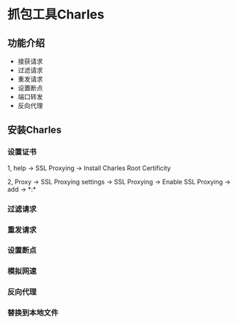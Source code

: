 # 抓包工具Charles

## 功能介绍

- 接获请求
- 过滤请求
- 重发请求
- 设置断点
- 端口转发
- 反向代理

## 安装Charles

### 设置证书

1, help -> SSL Proxying -> Install Charles Root Certificity

2, Proxy -> SSL Proxying settings -> SSL Proxying -> Enable SSL Proxying -> add -> \*:\*

### 过滤请求

### 重发请求

### 设置断点

### 模拟网速

### 反向代理

### 替换到本地文件